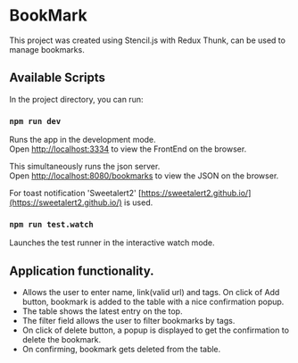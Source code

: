 # BookMark

This project was created using Stencil.js with Redux Thunk, can be used to manage bookmarks.

## Available Scripts

In the project directory, you can run:
 
### `npm run dev`

Runs the app in the development mode.<br />
Open [http://localhost:3334](http://localhost:3334) to view the FrontEnd on the browser. <br />

This simultaneously runs the json server.<br />
Open [http://localhost:8080/bookmarks](http://localhost:8080/bookmarks) to view the JSON on the browser. <br />

For toast notification 'Sweetalert2' [https://sweetalert2.github.io/](https://sweetalert2.github.io/) is used.<br />



### `npm run test.watch`

Launches the test runner in the interactive watch mode.<br />


## Application functionality.

* Allows the user to enter name, link(valid url) and tags. On click of Add button, bookmark is added to the table with a nice confirmation popup.
* The table shows the latest entry on the top.
* The filter field allows the user to filter bookmarks by tags.
* On click of delete button, a popup is displayed to get the confirmation to delete the bookmark.
* On confirming, bookmark gets deleted from the table.

